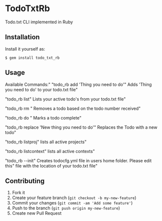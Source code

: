 # TodoTxtRb

Todo.txt CLI implemented in Ruby

## Installation

Install it yourself as:

    $ gem install todo_txt_rb

## Usage

Available Commands:"
"todo_rb add 'Thing you need to do'"
  Adds 'Thing you need to do' to your todo.txt file"

"todo_rb list"
  Lists your active todo's from your todo.txt file"

"todo_rb rm <todo number>"
  Removes a todo based on the todo number received"

"todo_rb do <todo number>"
  Marks a todo complete"

"todo_rb replace <todo number> 'New thing you need to do'"
  Replaces the Todo with a new todo"

"todo_rb listproj"
  lists all active projects"

"todo_rb listcontext"
  lists all active contexts"

"todo_rb --init"
  Creates todocfg.yml file in users home folder. Please edit this"
  file with the location of your todo.txt file"

## Contributing

1. Fork it
2. Create your feature branch (`git checkout -b my-new-feature`)
3. Commit your changes (`git commit -am 'Add some feature'`)
4. Push to the branch (`git push origin my-new-feature`)
5. Create new Pull Request
